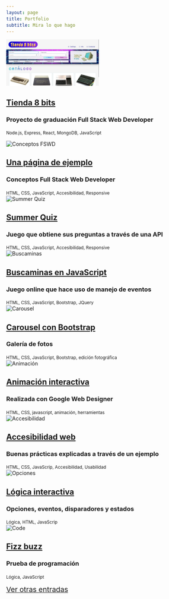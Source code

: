 ```yaml
---
layout: page
title: Portfolio
subtitle: Mira lo que hago
---
```

<div class="text-center">

<article class="post-preview">
<a href="{% post_url 2022-11-18-proyecto-final-bootcamp %}">
    <img class="shadow-sm mb-2" src="https://raw.githubusercontent.com/JavGuerra/final-fswd/main/frontend/public/assets/img/banner.png" alt="Tienda 8 bits" width="250"/>
    <h2 class="post-title">Tienda 8 bits</h2>
</a>
<h3 class="post-subtitle">Proyecto de graduación Full Stack Web Developer</h3>
<p><small>Node.js, Express, React, MongoDB, JavaScript</small></p>
</article>

<article class="post-preview">
<img class="shadow-sm mb-2" src="https://javguerra.github.io/ramp-up-fswd/img/banner.jpg" alt="Conceptos FSWD" width="250"/>
<h2 class="post-title"><a href="{% post_url 2022-04-23-pagina-de-ejemplo %}">Una página de ejemplo</a></h2>
<h3 class="post-subtitle">Conceptos Full Stack Web Developer</h3>
<small>HTML, CSS, JavaScript, Accesibilidad, Responsive</small>
</article>

<article class="post-preview">
<img class="shadow-sm mb-2" src="https://javguerra.github.io/javascript-fswd/assets/img/banner.png" alt="Summer Quiz" width="250"/>
<h2 class="post-title"><a href="{% post_url 2022-06-21-summer-quiz %}">Summer Quiz</a></h2>
<h3 class="post-subtitle">Juego que obtiene sus preguntas a través de una API</h3>
<small>HTML, CSS, JavaScript, Accesibilidad, Responsive</small>
</article>


<article class="post-preview">
<img class="shadow-sm mb-2" src="{%  link assets/img/buscaminas.png %}" alt="Buscaminas" width="250"/>
<h2 class="post-title"><a href="{% post_url 2022-04-28-buscaminas %}">Buscaminas en JavaScript</a></h2>
<h3 class="post-subtitle">Juego online que hace uso de manejo de eventos</h3>
<small>HTML, CSS, JavaScript, Bootstrap, JQuery</small> 
</article>

<article class="post-preview">
<img class="shadow-sm mb-2" src="https://badared.com/javguerra/daw/galeria/foto.jpg" alt="Carousel" width="250"/>
<h2 class="post-title"><a href="{% post_url 2022-04-29-galeria-carousel %}">Carousel con Bootstrap</a></h2>
<h3 class="post-subtitle">Galería de fotos</h3>
<small>HTML, CSS, JavaScript, Bootstrap, edición fotográfica</small>
</article>

<article class="post-preview">
<img class="shadow-sm mb-2" src="{%  link assets/img/cronometro.png %}" alt="Animación" width="250"/>
<h2 class="post-title"><a href="{% post_url 2022-05-14-animacion %}">Animación interactiva</a></h2>
<h3 class="post-subtitle">Realizada con Google Web Designer</h3>
<small>HTML, CSS, javascript, animación, herramientas</small>
</article>

<article class="post-preview">
<img class="shadow-sm mb-2" src="{%  link assets/img/accessibility.png %}" alt="Accesibilidad" width="250"/>
<h2 class="post-title"><a href="{% post_url 2022-05-08-accesibilidad %}">Accesibilidad web</a></h2>
<h3 class="post-subtitle">Buenas prácticas explicadas a través de un ejemplo</h3>
<small>HTML, CSS, JavaScrip, Accesibilidad, Usabilidad</small>
</article>

<article class="post-preview">
<img class="shadow-sm mb-2" src="{%  link assets/img/opciones.png %}" alt="Opciones" width="250"/>
<h2 class="post-title"><a href="{% post_url 2022-04-30-logica-interactiva %}">Lógica interactiva</a></h2>
<h3 class="post-subtitle">Opciones, eventos, disparadores y estados</h3>
<small>Lógica, HTML, JavaScrip</small>
</article>

<article class="post-preview">
<img class="shadow-sm mb-2" src="{%  link assets/img/code.png %}" alt="Code" width="250"/>
<h2 class="post-title"><a href="{% post_url 2022-04-22-fizzbuzz %}">Fizz buzz</a></h2>
<h3 class="post-subtitle">Prueba de programación</h3>
<small>Lógica, JavaScript</small>
</article>

<a href="{% link index.html %}" class="mt-5 btn btn-info text-uppercase"
style="font-family:font-family:'Open Sans', 'Helvetica Neue', Helvetica, Arial, sans-serif;font-size: 1.2rem;">Ver otras entradas</a>

</div>


